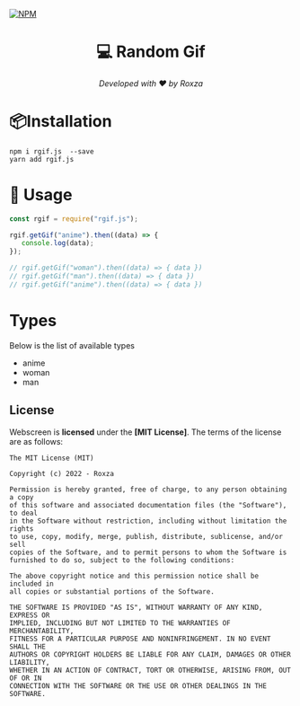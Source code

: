 [![NPM](https://img.shields.io/npm/dt/rgif.js.svg?maxAge=3600)](https://npmjs.com/package/rgif.js/)

<h1 align="center">💻 Random Gif</h1>
<h6 align="center">Developed with ❤️ by Roxza</h6>

# 📦Installation

```console
npm i rgif.js  --save
yarn add rgif.js
```

# 📝 Usage

```js
const rgif = require("rgif.js");

rgif.getGif("anime").then((data) => {
   console.log(data);
});

// rgif.getGif("woman").then((data) => { data })
// rgif.getGif("man").then((data) => { data })
// rgif.getGif("anime").then((data) => { data })
```

# Types

Below is the list of available types

-  anime
-  woman
-  man

## License

Webscreen is **licensed** under the **[MIT License]**. The terms of the license are as follows:

    The MIT License (MIT)

    Copyright (c) 2022 - Roxza

    Permission is hereby granted, free of charge, to any person obtaining a copy
    of this software and associated documentation files (the "Software"), to deal
    in the Software without restriction, including without limitation the rights
    to use, copy, modify, merge, publish, distribute, sublicense, and/or sell
    copies of the Software, and to permit persons to whom the Software is
    furnished to do so, subject to the following conditions:

    The above copyright notice and this permission notice shall be included in
    all copies or substantial portions of the Software.

    THE SOFTWARE IS PROVIDED "AS IS", WITHOUT WARRANTY OF ANY KIND, EXPRESS OR
    IMPLIED, INCLUDING BUT NOT LIMITED TO THE WARRANTIES OF MERCHANTABILITY,
    FITNESS FOR A PARTICULAR PURPOSE AND NONINFRINGEMENT. IN NO EVENT SHALL THE
    AUTHORS OR COPYRIGHT HOLDERS BE LIABLE FOR ANY CLAIM, DAMAGES OR OTHER LIABILITY,
    WHETHER IN AN ACTION OF CONTRACT, TORT OR OTHERWISE, ARISING FROM, OUT OF OR IN
    CONNECTION WITH THE SOFTWARE OR THE USE OR OTHER DEALINGS IN THE SOFTWARE.
